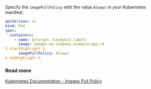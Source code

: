 Specify the `imagePullPolicy` with the value `Always` in your Kubernetes manifest.

```yaml
apiVersion: v1
kind: Pod
spec:
  containers:
    - name: ${target.steadybit.label}
      image: images.my-company.example/app:v4
% startHighlight %
      imagePullPolicy: Always
% endHighlight %
```

### Read more

[Kubernetes Documentation - Images Pull Policy](https://kubernetes.io/docs/concepts/containers/images/#image-pull-policy)
